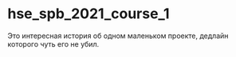 # hse_spb_2021_course_1
Это интересная история об одном маленьком проекте, дедлайн которого чуть его не убил.
